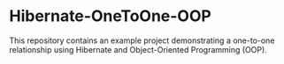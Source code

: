 # Hibernate-OneToOne-OOP
This repository contains an example project demonstrating a one-to-one relationship using Hibernate and Object-Oriented Programming (OOP).

